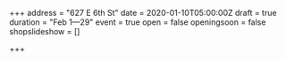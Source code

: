 +++
address = "627 E 6th St"
date = 2020-01-10T05:00:00Z
draft = true
duration = "Feb 1—29"
event = true
open = false
openingsoon = false
shopslideshow = []

+++
